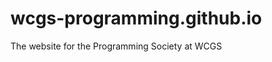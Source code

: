 wcgs-programming.github.io
==========================

The website for the Programming Society at WCGS
